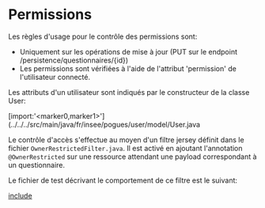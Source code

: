 # Permissions

Les règles d'usage pour le contrôle des permissions sont:

 - Uniquement sur les opérations de mise à jour (PUT sur le endpoint /persistence/questionnaires/{id})
 - Les permissions sont vérifiées à l'aide de l'attribut 'permission' de l'utilisateur connecté.

Les attributs d'un utilisateur sont indiqués par le constructeur de la classe User:

[import:'<marker0,marker1>'](../../../src/main/java/fr/insee/pogues/user/model/User.java
 
Le contrôle d'accès s'effectue au moyen d'un filtre jersey définit dans le fichier ```OwnerRestrictedFilter.java```. 
Il est activé en ajoutant l'annotation ```@OwnerRestricted``` sur une ressource attendant une payload correspondant à un questionnaire.

Le fichier de test décrivant le comportement de ce filtre est le suivant:

[include](../../../src/test/java/fr/insee/pogues/jersey/TestOwnerRestrictedFilter.java)
